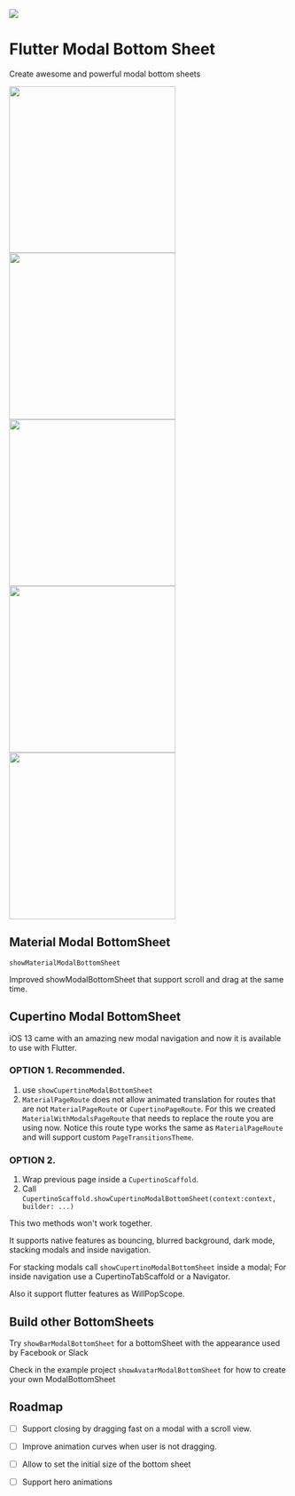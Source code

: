 <img src="https://github.com/jamesblasco/modal_bottom_sheet/blob/master/screenshots/preview.png">

# Flutter Modal Bottom Sheet

Create awesome and powerful modal bottom sheets 

<img align="left"  height="300" src="https://github.com/jamesblasco/modal_bottom_sheet/blob/master/screenshots/cupertino_shared_view.gif">
<img align="left"  height="300" src="https://github.com/jamesblasco/modal_bottom_sheet/blob/master/screenshots/modal_inside_modal.gif">
<img align="left"  height="300" src="https://github.com/jamesblasco/modal_bottom_sheet/blob/master/screenshots/material_fit.png">
<img align="left"height="300" src="https://github.com/jamesblasco/modal_bottom_sheet/blob/master/screenshots/bar_modal.png">
<img height="300" src="https://github.com/jamesblasco/modal_bottom_sheet/blob/master/screenshots/avatar_modal.png">


## Material Modal BottomSheet

`showMaterialModalBottomSheet` 

Improved showModalBottomSheet that support scroll and drag at the same time.

## Cupertino Modal BottomSheet

iOS 13 came with an amazing new modal navigation and now it is available to use with Flutter.

### OPTION 1. Recommended.
1. use `showCupertinoModalBottomSheet` 
2. `MaterialPageRoute` does not allow animated translation for routes that are not `MaterialPageRoute` or `CupertinoPageRoute`.
For this we created `MaterialWithModalsPageRoute` that needs to replace the route you are using now. 
Notice this route type works the same as `MaterialPageRoute` and will support custom `PageTransitionsTheme`.


### OPTION 2. 
1. Wrap previous page inside a `CupertinoScaffold`. 
2. Call `CupertinoScaffold.showCupertinoModalBottomSheet(context:context, builder: ...)`

This two methods won't work together. 

It supports native features as bouncing, blurred background, dark mode, stacking modals and inside navigation.

For stacking modals call `showCupertinoModalBottomSheet` inside a modal;
For inside navigation use a CupertinoTabScaffold or a Navigator.

Also it support flutter features as WillPopScope.

## Build other BottomSheets 

Try `showBarModalBottomSheet` for a bottomSheet with the appearance used by Facebook or Slack

Check in the example project `showAvatarModalBottomSheet` for how to create your own ModalBottomSheet

## Roadmap
- [ ] Support closing by dragging fast on a modal with a scroll view.

- [ ] Improve animation curves when user is not dragging.

- [ ] Allow to set the initial size of the bottom sheet

- [ ] Support hero animations
       
